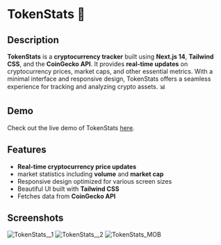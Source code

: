 # TokenStats 🚀

## Description
**TokenStats** is a **cryptocurrency tracker** built using **Next.js 14**, **Tailwind CSS**, and the **CoinGecko API**. It provides **real-time updates** on cryptocurrency prices, market caps, and other essential metrics. With a minimal interface and responsive design, TokenStats offers a seamless experience for tracking and analyzing crypto assets. 📊

## Demo
Check out the live demo of TokenStats [here](https://tokenstats.vercel.app/).

## Features
- **Real-time cryptocurrency price updates**
- market statistics including **volume** and **market cap**
- Responsive design optimized for various screen sizes
- Beautiful UI built with **Tailwind CSS**
- Fetches data from **CoinGecko API**

## Screenshots
![TokenStats__1](https://github.com/user-attachments/assets/f3ebcc54-0b20-4de7-84b0-2048859f8321)
![TokenStats__2](https://github.com/user-attachments/assets/6e97fd23-9a40-45d4-96d6-37c636e95604)
![TokenStats_MOB](https://github.com/user-attachments/assets/49826a13-9c64-4568-a620-05dd3b039557)


